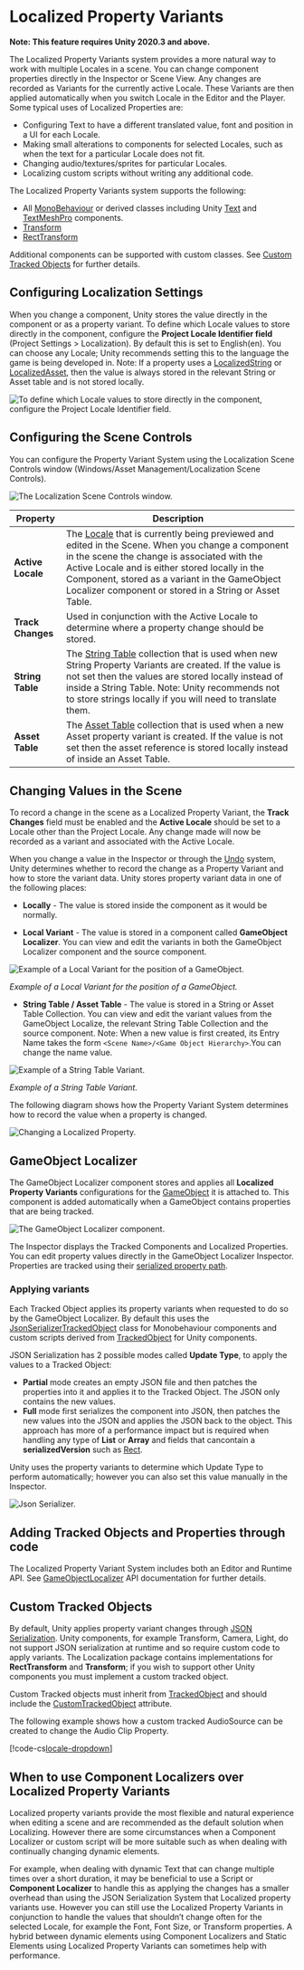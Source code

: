 # Localized Property Variants

**Note: This feature requires Unity 2020.3 and above.**

The Localized Property Variants system provides a more natural way to work with multiple Locales in a scene. You can change component properties directly in the Inspector or Scene View. Any changes are recorded as Variants for the currently active Locale.
These Variants are then applied automatically when you switch Locale in the Editor and the Player.
Some typical uses of Localized Properties are:

- Configuring Text to have a different translated value, font and position in a UI for each Locale.
- Making small alterations to components for selected Locales, such as when the text for a particular Locale does not fit.
- Changing audio/textures/sprites for particular Locales.
- Localizing custom scripts without writing any additional code.

The Localized Property Variants system supports the following:

- All [MonoBehaviour](https://docs.unity3d.com/Manual/class-MonoBehaviour.html) or derived classes including Unity [Text](https://docs.unity3d.com/Packages/com.unity.ugui@1.0/manual/script-Text.html) and [TextMeshPro](https://docs.unity3d.com/Manual/com.unity.textmeshpro.html) components.
- [Transform](https://docs.unity3d.com/Manual/class-Transform.html)
- [RectTransform](https://docs.unity3d.com/Packages/com.unity.ugui@1.0/manual/class-RectTransform.html)

Additional components can be supported with custom classes. See [Custom Tracked Objects](#custom-tracked-objects) for further details.

## Configuring Localization Settings

When you change a component, Unity stores the value directly in the component or as a property variant. To define which Locale values to store directly in the component, configure the **Project Locale Identifier field** (Project Settings > Localization). By default this is set to English(en). You can choose any Locale; Unity recommends setting this to the language the game is being developed in. Note: If a property uses a [LocalizedString](xref:UnityEngine.Localization.LocalizedString) or [LocalizedAsset](xref:UnityEngine.Localization.LocalizedAsset`1), then the value is always stored in the relevant String or Asset table and is not stored locally.

![To define which Locale values to store directly in the component, configure the Project Locale Identifier field.](images/ProjectLocaleIdField.png)

## Configuring the Scene Controls

You can configure the Property Variant System using the Localization Scene Controls window (Windows/Asset Management/Localization Scene Controls).

![The Localization Scene Controls window.](images/SceneControlsWindow.png)

| **Property**      | **Description** |
| ----------------- | --------------- |
| **Active Locale** | The [Locale](Locale.md) that is currently being previewed and edited in the Scene. When you change a component in the scene the change is associated with the Active Locale and is either stored locally in the Component, stored as a variant in the GameObject Localizer component or stored in a String or Asset Table.
| **Track Changes** | Used in conjunction with the Active Locale to determine where a property change should be stored.
| **String Table**  | The [String Table](StringTables.md) collection that is used when new String Property Variants are created. If the value is not set then the values are stored locally instead of inside a String Table. Note: Unity recommends not to store strings locally if you will need to translate them.
| **Asset Table**   | The [Asset Table](AssetTables.md) collection that is used when a new Asset property variant is created. If the value is not set then the asset reference is stored locally instead of inside an Asset Table.

## Changing Values in the Scene

To record a change in the scene as a Localized Property Variant, the **Track Changes** field must be enabled and the **Active Locale** should be set to a Locale other than the Project Locale.
Any change made will now be recorded as a variant and associated with the Active Locale.

When you change a value in the Inspector or through the [Undo](https://docs.unity3d.com/ScriptReference/Undo.html) system, Unity determines whether to record the change as a Property Variant and how to store the variant data.
Unity stores property variant data in one of the following places:

- **Locally** - The value is stored inside the component as it would be normally.

- **Local Variant** - The value is stored in a component called **GameObject Localizer**. You can view and edit the variants in both the GameObject Localizer component and the source component.

![Example of a Local Variant for the position of a GameObject.](images/GameObjectLocalizer_PositionExample.png)

_Example of a Local Variant for the position of a GameObject._

- **String Table / Asset Table** - The value is stored in a String or Asset Table Collection. You can view and edit the variant values from the GameObject Localize, the relevant String Table Collection and the source component. Note: When a new value is first created, its Entry Name takes the form `<Scene Name>/<Game Object Hierarchy>`.You can change the name value.

![Example of a String Table Variant.](images/GameObjectLocalizer_StringTableExample.png)

_Example of a String Table Variant._

The following diagram shows how the Property Variant System determines how to record the value when a property is changed.

![Changing a Localized Property.](images/ChangingProperty.dot.svg)

## GameObject Localizer

The GameObject Localizer component stores and applies all **Localized Property Variants** configurations for the [GameObject](https://docs.unity3d.com/Manual/GameObjects.html) it is attached to. This component is added automatically when a GameObject contains properties that are being tracked.

![The GameObject Localizer component.](images/GameObjectLocalizer_Example.png)

The Inspector displays the Tracked Components and Localized Properties. You can edit property values directly in the GameObject Localizer Inspector. Properties are tracked using their [serialized property path](https://docs.unity3d.com/ScriptReference/SerializedProperty-propertyPath.html).

### Applying variants

Each Tracked Object applies its property variants when requested to do so by the GameObject Localizer. By default this uses the [JsonSerializerTrackedObject](xref:UnityEngine.Localization.PropertyVariants.TrackedObjects.JsonSerializerTrackedObject) class for Monobehaviour components and custom scripts derived from [TrackedObject](xref:UnityEngine.Localization.PropertyVariants.TrackedObjects.TrackedObject) for Unity components.

JSON Serialization has 2 possible modes called **Update Type**, to apply the values to a Tracked Object:

- **Partial** mode creates an empty JSON file and then patches the properties into it and applies it to the Tracked Object. The JSON only contains the new values.
- **Full** mode first serializes the component into JSON, then patches the new values into the JSON and applies the JSON back to the object. This approach has more of a performance impact but is required when handling any type of **List** or **Array** and fields that cancontain a **serializedVersion** such as [Rect](https://docs.unity3d.com/ScriptReference/Rect.html).

Unity uses the property variants to determine which Update Type to perform automatically; however you can also set this value manually in the Inspector.

![Json Serializer.](images/JsonSerializer.dot.svg)

## Adding Tracked Objects and Properties through code

The Localized Property Variant System includes both an Editor and Runtime API.
See [GameObjectLocalizer](xref:UnityEngine.Localization.PropertyVariants.GameObjectLocalizer) API documentation for further details.

## Custom Tracked Objects

By default, Unity applies property variant changes through [JSON Serialization](https://docs.unity3d.com/ScriptReference/JsonUtility.html).
Unity components, for example Transform, Camera, Light, do not support JSON serialization at runtime and so require custom code to apply variants. The Localization package contains implementations for **RectTransform** and **Transform**; if you wish to support other Unity components you must implement a custom tracked object.

Custom Tracked objects must inherit from [TrackedObject](xref:UnityEngine.Localization.PropertyVariants.TrackedObjects.TrackedObject) and should include the [CustomTrackedObject](xref:UnityEngine.Localization.PropertyVariants.CustomTrackedObjectAttribute) attribute.

The following example shows how a custom tracked AudioSource can be created to change the Audio Clip Property.

[!code-cs[locale-dropdown](../DocCodeSamples.Tests/GameObjectLocalizerSamples.cs#custom-audio)]

## When to use Component Localizers over Localized Property Variants

Localized property variants provide the most flexible and natural experience when editing a scene and are recommended as the default solution when Localizing. However there are some circumstances when a Component Localizer or custom script will be more suitable such as when dealing with continually changing dynamic elements.

For example, when dealing with dynamic Text that can change multiple times over a short duration, it may be beneficial to use a Script or **Component Localizer** to handle this as applying the changes has a smaller overhead than using the JSON Serialization System that Localized property variants use. However you can still use the Localized Property Variants in conjunction to handle the values that shouldn’t change often for the selected Locale, for example the Font, Font Size, or Transform properties.
A hybrid between dynamic elements using Component Localizers and Static Elements using Localized Property Variants can sometimes help with performance.
